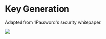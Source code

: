 # Key Generation

Adapted from 1Password's security whitepaper.

[![](https://mermaid.ink/img/pako:eNpVkktuwjAURbdiPQkJVAMhX8iggxZVSFELahhUTRhYxIAFsZFxRPltoPNusCupEwfaeuD4XR9fv6v4BHORUQhhsRH7-YpIhabDlCM9Jkl3Qna7vZAZRpPuzKhR0o3pXFKFYiUZX2IUXbdivUU2CqO4VGqTh2j4lCTVx0Z7plbI9yxsWRZiikqimOC7WW0wqthynt0MGg107QLdodIfMa6EMbbrS9rt-_NUshwRnqEXIXOyYUd6rpi6N43U5c23zrGmB2M5utGRpkf_4bfxawUgUahtoUyUOpaR_gTWxzXfbH5_frVav9mMbGq90OU4SsbGL6IHnRkw5FS3zzL9S04lmYJa0ZymEOplRuQ6hZRfNEcKJeIDn0OoZEExSFEsVxAuyGanq2KbEUWHjCwlyW_qlnAIT_ABoeP3O4Hr-Zbn-v3Aw3CA0O13XCfwrMC3B87A9ZwLhqMQ-rjV6QfuQA_XdgaB5_cw0IwpIZ_N46neUGX_XvGmo6UsY9RXS8ozKh9FwRWEdu_yA9KgveM?type=png)](https://mermaid.live/edit#pako:eNpVkktuwjAURbdiPQkJVAMhX8iggxZVSFELahhUTRhYxIAFsZFxRPltoPNusCupEwfaeuD4XR9fv6v4BHORUQhhsRH7-YpIhabDlCM9Jkl3Qna7vZAZRpPuzKhR0o3pXFKFYiUZX2IUXbdivUU2CqO4VGqTh2j4lCTVx0Z7plbI9yxsWRZiikqimOC7WW0wqthynt0MGg107QLdodIfMa6EMbbrS9rt-_NUshwRnqEXIXOyYUd6rpi6N43U5c23zrGmB2M5utGRpkf_4bfxawUgUahtoUyUOpaR_gTWxzXfbH5_frVav9mMbGq90OU4SsbGL6IHnRkw5FS3zzL9S04lmYJa0ZymEOplRuQ6hZRfNEcKJeIDn0OoZEExSFEsVxAuyGanq2KbEUWHjCwlyW_qlnAIT_ABoeP3O4Hr-Zbn-v3Aw3CA0O13XCfwrMC3B87A9ZwLhqMQ-rjV6QfuQA_XdgaB5_cw0IwpIZ_N46neUGX_XvGmo6UsY9RXS8ozKh9FwRWEdu_yA9KgveM)
